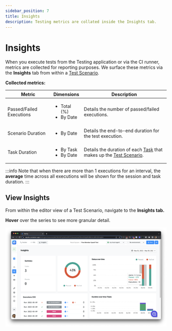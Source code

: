 ```yaml
---
sidebar_position: 7
title: Insights
description: Testing metrics are collated inside the Insights tab.
---
```


# Insights

When you execute tests from the Testing application or via the CI runner, metrics are collected for reporting purposes. We surface these metrics via the **Insights** tab from within a [Test Scenario](/platform/testing/features/building-tests/test-scenarios/).

**Collected metrics:**

| Metric | Dimensions | Description |
| --- | --- | --- |
| Passed/Failed Executions | <ul><li>Total (%)</li><li>By Date</li></ul> | Details the number of passed/failed executions. |
| Scenario Duration | <ul><li>By Date</li></ul> | Details the end-to-end duration for the test execution. |
| Task Duration | <ul><li>By Task</li><li>By Date</li></ul> | Details the duration of each [Task](/platform/testing/features/building-tests/tasks/) that makes up the [Test Scenario](/platform/testing/features/building-tests/test-scenarios/). |

:::info Note that when there are more than 1 executions for an interval, the **average** time across all executions will be shown for the session and task duration. 
:::

## View Insights

From within the editor view of a Test Scenario, navigate to the **Insights tab.**

**Hover** over the series to see more granular detail. &#x20;

![](<../assets/image (75).png>)
